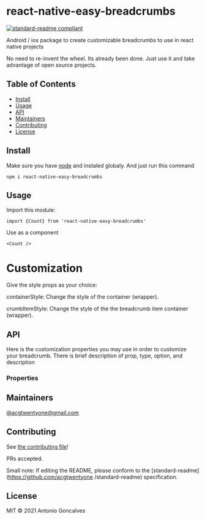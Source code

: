 # react-native-easy-breadcrumbs

[![standard-readme compliant](https://img.shields.io/badge/standard--readme-OK-green.svg?style=flat-square)](https://github.com/acgtwentyone/easy-breadcrumbs-repo)

Android / ios package to create customizable breadcrumbs to use in react native projects

No need to re-invent the wheel. Its already been done. Just use it and take advantage of open source projects.

## Table of Contents

- [Install](#install)
- [Usage](#usage)
- [API](#api)
- [Maintainers](#maintainers)
- [Contributing](#contributing)
- [License](#license)

## Install
Make sure you have [node](https://nodejs.org/en/) and instaled globaly. And just run this command

```
npm i react-native-easy-breadcrumbs
```

## Usage

Import this module:
```
import {Count} from 'react-native-easy-breadcrumbs'
```

Use as a component
```
<Count />
```

# Customization
Give the style props as your choice:

containerStyle: Change the style of the container (wrapper).

crumbItemStyle: Change the style of the the breadcrumb item container (wrapper).

## API
Here is the customization properties you may use in order to customize your breadcrumb. There is brief description of prop, type, option, and description 

### Properties

## Maintainers

[@acgtwentyone@gmail.com](https://github.com/acgtwentyone)

## Contributing

See [the contributing file](contributing.md)!

PRs accepted.

Small note: If editing the README, please conform to the [standard-readme](https://github.com/acgtwentyone
/standard-readme) specification.

## License

MIT © 2021 Antonio Goncalves
